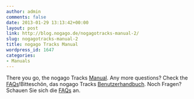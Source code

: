 ```yaml
---
author: admin
comments: false
date: 2013-01-29 13:13:42+00:00
layout: post
link: http://blog.nogago.de/nogagotracks-manual-2/
slug: nogagotracks-manual-2
title: nogago Tracks Manual
wordpress_id: 1647
categories:
- Manuals
---
```


There you go, the nogago Tracks [Manual](http://blog.nogago.de/wp-content/uploads/2013/01/nogago-Tracks-Manual-Nov-2013.pdf). 
Any more questions? Check the [FAQs](http://blog.nogago.de/nogago-tracks-frequently-asked-questions-faqs/)!Bitteschön, das nogago Tracks [Benutzerhandbuch](http://blog.nogago.de/wp-content/uploads/2013/01/nogago-Tracks-Handbuch-Nov-2013.pdf). 
Noch Fragen? Schauen Sie sich die [FAQs](http://blog.nogago.de/de/nogago-tracks-frequently-asked-questions-faqs/) an.
